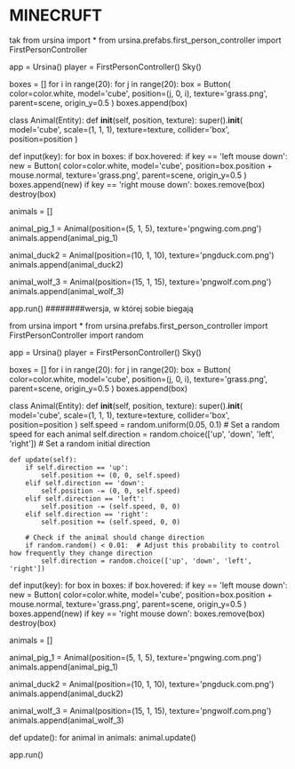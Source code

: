 # MINECRUFT
tak
from ursina import *
from ursina.prefabs.first_person_controller import FirstPersonController

app = Ursina()
player = FirstPersonController()
Sky()

boxes = []
for i in range(20):
    for j in range(20):
        box = Button(
            color=color.white,
            model='cube',
            position=(j, 0, i),
            texture='grass.png',
            parent=scene,
            origin_y=0.5
        )
        boxes.append(box)


class Animal(Entity):
    def __init__(self, position, texture):
        super().__init__(
            model='cube',
            scale=(1, 1, 1),
            texture=texture,
            collider='box',
            position=position
        )


def input(key):
    for box in boxes:
        if box.hovered:
            if key == 'left mouse down':
                new = Button(
                    color=color.white,
                    model='cube',
                    position=box.position + mouse.normal,
                    texture='grass.png',
                    parent=scene,
                    origin_y=0.5
                )
                boxes.append(new)
            if key == 'right mouse down':
                boxes.remove(box)
                destroy(box)


animals = []

animal_pig_1 = Animal(position=(5, 1, 5), texture='pngwing.com.png')
animals.append(animal_pig_1)

animal_duck2 = Animal(position=(10, 1, 10), texture='pngduck.com.png')
animals.append(animal_duck2)

animal_wolf_3 = Animal(position=(15, 1, 15), texture='pngwolf.com.png')
animals.append(animal_wolf_3)

app.run()
########wersja, w której sobie biegają


from ursina import *
from ursina.prefabs.first_person_controller import FirstPersonController
import random

app = Ursina()
player = FirstPersonController()
Sky()

boxes = []
for i in range(20):
    for j in range(20):
        box = Button(
            color=color.white,
            model='cube',
            position=(j, 0, i),
            texture='grass.png',
            parent=scene,
            origin_y=0.5
        )
        boxes.append(box)


class Animal(Entity):
    def __init__(self, position, texture):
        super().__init__(
            model='cube',
            scale=(1, 1, 1),
            texture=texture,
            collider='box',
            position=position
        )
        self.speed = random.uniform(0.05, 0.1)  # Set a random speed for each animal
        self.direction = random.choice(['up', 'down', 'left', 'right'])  # Set a random initial direction

    def update(self):
        if self.direction == 'up':
            self.position += (0, 0, self.speed)
        elif self.direction == 'down':
            self.position -= (0, 0, self.speed)
        elif self.direction == 'left':
            self.position -= (self.speed, 0, 0)
        elif self.direction == 'right':
            self.position += (self.speed, 0, 0)

        # Check if the animal should change direction
        if random.random() < 0.01:  # Adjust this probability to control how frequently they change direction
            self.direction = random.choice(['up', 'down', 'left', 'right'])


def input(key):
    for box in boxes:
        if box.hovered:
            if key == 'left mouse down':
                new = Button(
                    color=color.white,
                    model='cube',
                    position=box.position + mouse.normal,
                    texture='grass.png',
                    parent=scene,
                    origin_y=0.5
                )
                boxes.append(new)
            if key == 'right mouse down':
                boxes.remove(box)
                destroy(box)


animals = []

animal_pig_1 = Animal(position=(5, 1, 5), texture='pngwing.com.png')
animals.append(animal_pig_1)

animal_duck2 = Animal(position=(10, 1, 10), texture='pngduck.com.png')
animals.append(animal_duck2)

animal_wolf_3 = Animal(position=(15, 1, 15), texture='pngwolf.com.png')
animals.append(animal_wolf_3)

def update():
    for animal in animals:
        animal.update()

app.run()

